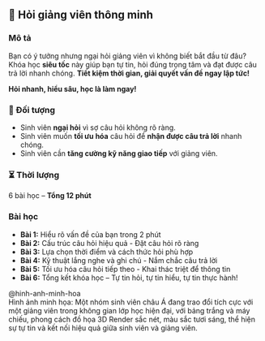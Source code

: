 ## 📌 Hỏi giảng viên thông minh

### Mô tả  
Bạn có ý tưởng nhưng ngại hỏi giảng viên vì không biết bắt đầu từ đâu? Khóa học **siêu tốc** này giúp bạn tự tin, hỏi đúng trọng tâm và đạt được câu trả lời nhanh chóng. **Tiết kiệm thời gian, giải quyết vấn đề ngay lập tức!**  

**Hỏi nhanh, hiểu sâu, học là làm ngay!**

### 🎯 Đối tượng  
- Sinh viên **ngại hỏi** vì sợ câu hỏi không rõ ràng.  
- Sinh viên muốn **tối ưu hóa** câu hỏi để **nhận được câu trả lời** nhanh chóng.  
- Sinh viên cần **tăng cường kỹ năng giao tiếp** với giảng viên.  

### ⏳ Thời lượng  
6 bài học – **Tổng 12 phút**  

### Bài học  
- **Bài 1:** Hiểu rõ vấn đề của bạn trong 2 phút  
- **Bài 2:** Cấu trúc câu hỏi hiệu quả - Đặt câu hỏi rõ ràng  
- **Bài 3:** Lựa chọn thời điểm và cách thức hỏi phù hợp  
- **Bài 4:** Kỹ thuật lắng nghe và ghi chú - Nắm chắc câu trả lời  
- **Bài 5:** Tối ưu hóa câu hỏi tiếp theo - Khai thác triệt để thông tin  
- **Bài 6:** Tổng kết khóa học – Tự tin hỏi, tự tin hiểu, tự tin thực hành!

@hinh-anh-minh-hoa  
Hình ảnh minh họa: Một nhóm sinh viên châu Á đang trao đổi tích cực với một giảng viên trong không gian lớp học hiện đại, với bảng trắng và máy chiếu, phong cách đồ họa 3D Render sắc nét, màu sắc tươi sáng, thể hiện sự tự tin và kết nối hiệu quả giữa sinh viên và giảng viên.